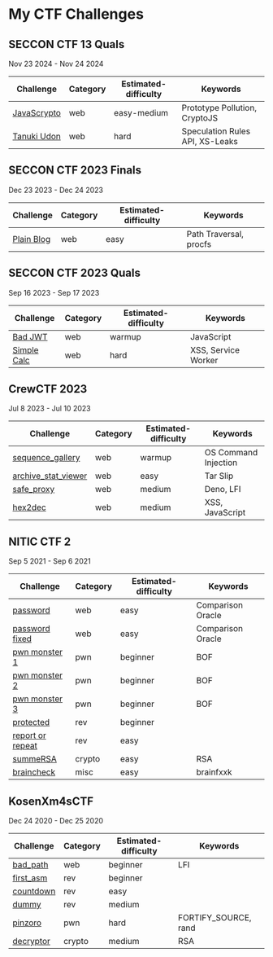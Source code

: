 # My CTF Challenges

## SECCON CTF 13 Quals

Nov 23 2024 - Nov 24 2024

| Challenge | Category | Estimated-difficulty | Keywords |
| ---       | ---      | ---                  | ---      |
| [JavaScrypto](2024_11_SECCON_CTF_13_Quals/Javascrypto) | web | easy-medium | Prototype Pollution, CryptoJS |
| [Tanuki Udon](2024_11_SECCON_CTF_13_Quals/Tanuki-Udon) | web | hard | Speculation Rules API, XS-Leaks |

## SECCON CTF 2023 Finals

Dec 23 2023 - Dec 24 2023

| Challenge | Category | Estimated-difficulty | Keywords |
| ---       | ---      | ---                  | ---      |
| [Plain Blog](2023_12_SECCON_CTF_2023_Finals/Plain-Blog) | web | easy | Path Traversal, procfs |

## SECCON CTF 2023 Quals

Sep 16 2023 - Sep 17 2023

| Challenge | Category | Estimated-difficulty | Keywords |
| ---       | ---      | ---                  | ---      |
| [Bad JWT](2023_09_SECCON_CTF_2023_Quals/Bad-JWT) | web | warmup | JavaScript |
| [Simple Calc](2023_09_SECCON_CTF_2023_Quals/Simple-Calc) | web | hard | XSS, Service Worker |

## CrewCTF 2023

Jul 8 2023 - Jul 10 2023

| Challenge | Category | Estimated-difficulty | Keywords |
| ---       | ---      | ---                  | ---      |
| [sequence_gallery](2023_07_CrewCTF_2023/sequence_gallery) | web | warmup | OS Command Injection |
| [archive_stat_viewer](2023_07_CrewCTF_2023/archive_stat_viewer) | web | easy | Tar Slip |
| [safe_proxy](2023_07_CrewCTF_2023/safe_proxy) | web | medium | Deno, LFI |
| [hex2dec](2023_07_CrewCTF_2023/hex2dec) | web | medium | XSS, JavaScript |

## NITIC CTF 2

Sep 5 2021 - Sep 6 2021

| Challenge | Category | Estimated-difficulty | Keywords |
| ---       | ---      | ---                  | ---      |
| [password](2021_09_NITIC_CTF_2/password) | web | easy | Comparison Oracle |
| [password fixed](2021_09_NITIC_CTF_2/password-fixed) | web | easy | Comparison Oracle |
| [pwn monster 1](2021_09_NITIC_CTF_2/pwn_monster_3) | pwn | beginner | BOF |
| [pwn monster 2](2021_09_NITIC_CTF_2/pwn_monster_3) | pwn | beginner | BOF |
| [pwn monster 3](2021_09_NITIC_CTF_2/pwn_monster_3) | pwn | beginner | BOF |
| [protected](2021_09_NITIC_CTF_2/protected) | rev | beginner | |
| [report or repeat](2021_09_NITIC_CTF_2/report_or_repeat) | rev | easy | |
| [summeRSA](2021_09_NITIC_CTF_2/summeRSA) | crypto | easy | RSA |
| [braincheck](2021_09_NITIC_CTF_2/braincheck) | misc | easy | brainfxxk |

## KosenXm4sCTF

Dec 24 2020 - Dec 25 2020

| Challenge | Category | Estimated-difficulty | Keywords |
| ---       | ---      | ---                  | ---      |
| [bad_path](2020_12_KosenXm4sCTF/bad_path) | web | beginner | LFI |
| [first_asm](2020_12_KosenXm4sCTF/first_asm) | rev | beginner | |
| [countdown](2020_12_KosenXm4sCTF/countdown) | rev | easy |  |
| [dummy](2020_12_KosenXm4sCTF/dummy) | rev | medium | |
| [pinzoro](2020_12_KosenXm4sCTF/pinzoro) | pwn | hard | FORTIFY_SOURCE, rand |
| [decryptor](2020_12_KosenXm4sCTF/decryptor) | crypto | medium | RSA |



